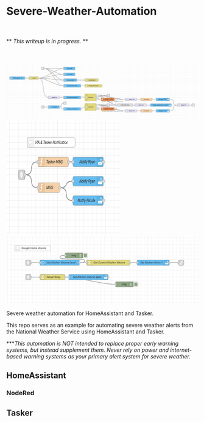 # Severe-Weather-Automation
<br><br>
** *This writeup is in progress.* **
<br><br><br><br>
<img src="/NodeRed-Sequence.jpg" />
<img src="/HA+Tasker-Notifications.png" height="300" width="300"/>
<img src="/Google-Volume-Control.png" />

Severe weather automation for HomeAssistant and Tasker.


This repo serves as an example for automating severe weather alerts from the National Weather Service using HomeAssistant and Tasker.

****This automation is NOT intended to replace proper early warning systems, but instead supplement them. Never rely on power and internet-based warning systems as your primary alert system for severe weather.*

## HomeAssistant

### NodeRed

## Tasker
